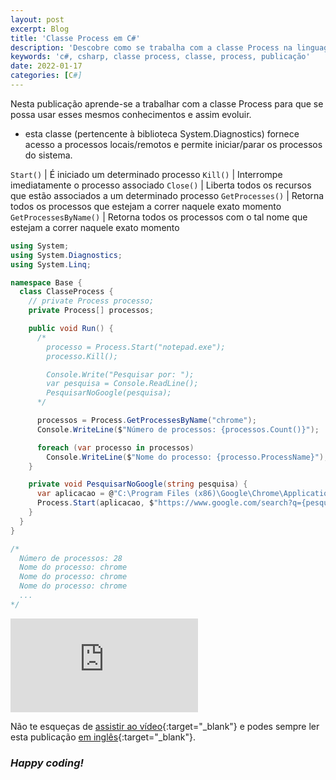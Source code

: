 ```yaml
---
layout: post
excerpt: Blog
title: 'Classe Process em C#'
description: 'Descobre como se trabalha com a classe Process na linguagem de programação C#. Obtém respostas às tuas dúvidas com a teoria e os exemplos apresentados.'
keywords: 'c#, csharp, classe process, classe, process, publicação'
date: 2022-01-17
categories: [C#]
---
```


Nesta publicação aprende-se a trabalhar com a classe Process para que se possa usar esses mesmos conhecimentos e assim evoluir.

- esta classe (pertencente à biblioteca System.Diagnostics) fornece acesso a processos locais/remotos e permite iniciar/parar os processos do sistema.

`Start()` | É iniciado um determinado processo
`Kill()` | Interrompe imediatamente o processo associado
`Close()` | Liberta todos os recursos que estão associados a um determinado processo
`GetProcesses()` | Retorna todos os processos que estejam a correr naquele exato momento
`GetProcessesByName()` | Retorna todos os processos com o tal nome que estejam a correr naquele exato momento

```csharp
using System;
using System.Diagnostics;
using System.Linq;

namespace Base {
  class ClasseProcess {
    // private Process processo;
    private Process[] processos;

    public void Run() {
      /*
        processo = Process.Start("notepad.exe");
        processo.Kill();

        Console.Write("Pesquisar por: ");
        var pesquisa = Console.ReadLine();
        PesquisarNoGoogle(pesquisa);
      */

      processos = Process.GetProcessesByName("chrome");
      Console.WriteLine($"Número de processos: {processos.Count()}");

      foreach (var processo in processos)
        Console.WriteLine($"Nome do processo: {processo.ProcessName}");
    }

    private void PesquisarNoGoogle(string pesquisa) {
      var aplicacao = @"C:\Program Files (x86)\Google\Chrome\Application\chrome.exe";
      Process.Start(aplicacao, $"https://www.google.com/search?q={pesquisa}".Replace(' ', '+'));
    }
  }
}

/*
  Número de processos: 28
  Nome do processo: chrome
  Nome do processo: chrome
  Nome do processo: chrome
  ...
*/
```

<div class="video-container">
  <iframe src="https://www.youtube.com/embed/yXHX-nA4Gsk" frameborder="0" allowfullscreen></iframe>
</div>

Não te esqueças de [assistir ao vídeo](https://youtu.be/yXHX-nA4Gsk){:target="\_blank"} e podes sempre ler esta publicação [em inglês](https://nelsonsilvadev.com/blog/20220117/process-class-in-csharp/){:target="\_blank"}.

### _Happy coding!_
